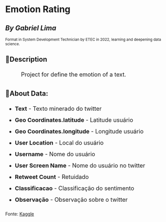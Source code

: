 # Emotion Rating

## *By Gabriel Lima*
<sub>Format in System Development Technician by ETEC in 2022, learning and deepening data science.</sub>

## 📝Description
<p style='font-size: 18px; line-height: 2; margin: 10px 50px; text-align: justify;'>Project for define the emotion of a text.</p>

## 📝About Data:
<ul style='font-size: 18px; line-height: 2; text-align: justify;'>
    <li><b>Text</b> - Texto minerado do twitter</li>
    <li><b>Geo Coordinates.latitude</b> - Latitude usuário</li>
    <li><b>Geo Coordinates.longitude</b> - Longitude usuário</li>
    <li><b>User Location</b> - Local do usuário</li>
    <li><b>Username</b> - Nome do usuário</li>
    <li><b>User Screen Name</b> - Nome do usuário no twitter</li>
    <li><b>Retweet Count</b> - Retuidado</li>
    <li><b>Classificacao</b> - Classificação do sentimento</li>
    <li><b>Observação</b> - Observação sobre o twitter</li>   
</ul>

Fonte: [Kaggle](https://www.kaggle.com/datasets/leandrodoze/tweets-from-mgbr)

